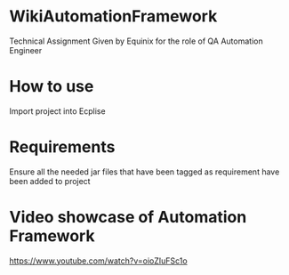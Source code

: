 # WikiAutomationFramework
Technical Assignment Given by Equinix for the role of QA Automation Engineer

# How to use 
Import project into Ecplise

# Requirements 
Ensure all the needed jar files that have been tagged as requirement have been added to project

# Video showcase of Automation Framework
https://www.youtube.com/watch?v=oioZIuFSc1o


